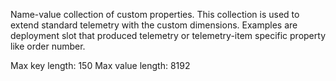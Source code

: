 Name-value collection of custom properties. This collection is used to extend standard telemetry with the custom dimensions. Examples are deployment slot that produced telemetry or telemetry-item specific property like order number. 

Max key length: 150 Max value length: 8192
